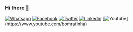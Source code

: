 ### Hi there 👋

[![Whatsapp](https://img.shields.io/badge/WHATSAPP-%2325D366.svg?&style=for-the-badge&logo=whatsapp&logoColor=white)](https://api.whatsapp.com/send?phone=5554991333460)
[![Facebook](https://img.shields.io/badge/facebook-%231877F2.svg?&style=for-the-badge&logo=facebook&logoColor=white)](https://www.facebook.com/Bomrafinha)
[![Twitter](https://img.shields.io/badge/twitter-%231DA1F2.svg?&style=for-the-badge&logo=twitter&logoColor=white)](https://twitter.com/bomrafinha)
[![Linkedin](https://img.shields.io/badge/linkedin-%230077B5.svg?&style=for-the-badge&logo=linkedin&logoColor=white)](https://www.linkedin.com/in/bomrafinha/)
[![Youtube](https://img.shields.io/badge/youtube-%23FF0000.svg?&style=for-the-badge&logo=youtube&logoColor=white")](https://www.youtube.com/bomrafinha)

[![]()]()
[![]()]()
[![]()]()
[![]()]()








<!--
**bomrafinha/bomrafinha** is a ✨ _special_ ✨ repository because its `README.md` (this file) appears on your GitHub profile.

Here are some ideas to get you started:

- 🔭 I’m currently working on ...
- 🌱 I’m currently learning ...
- 👯 I’m looking to collaborate on ...
- 🤔 I’m looking for help with ...
- 💬 Ask me about ...
- 📫 How to reach me: ...
- 😄 Pronouns: ...
- ⚡ Fun fact: ...
-->
